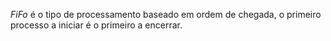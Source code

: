 _FiFo_ é o tipo de processamento baseado em ordem de chegada, o primeiro processo a iniciar é o primeiro a encerrar. 